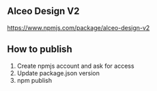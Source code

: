 ## Alceo Design V2

https://www.npmjs.com/package/alceo-design-v2

## How to publish
1. Create npmjs account and ask for access
2. Update package.json version
3. npm publish